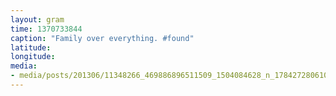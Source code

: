 ```yaml
---
layout: gram
time: 1370733844
caption: "Family over everything. #found"
latitude: 
longitude: 
media:
- media/posts/201306/11348266_469886896511509_1504084628_n_17842728061000351.jpg
---
```

